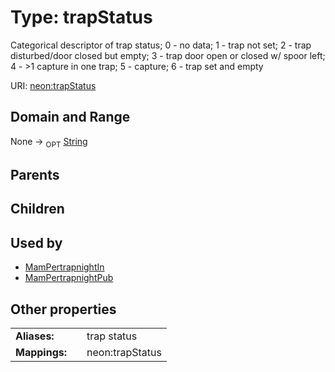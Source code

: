 
# Type: trapStatus


Categorical descriptor of trap status; 0 - no data; 1 - trap not set; 2 - trap disturbed/door closed but empty; 3 - trap door open or closed w/ spoor left; 4 - >1 capture in one trap; 5 - capture; 6 - trap set and empty

URI: [neon:trapStatus](https://data.neonscience.org/trapStatus)


## Domain and Range

None ->  <sub>OPT</sub> [String](types/String.md)

## Parents


## Children


## Used by

 * [MamPertrapnightIn](MamPertrapnightIn.md)
 * [MamPertrapnightPub](MamPertrapnightPub.md)

## Other properties

|  |  |  |
| --- | --- | --- |
| **Aliases:** | | trap status |
| **Mappings:** | | neon:trapStatus |

